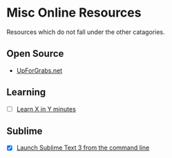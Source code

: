 # Misc Online Resources
Resources which do not fall under the other catagories.

## Open Source

- [UpForGrabs.net](http://up-for-grabs.net/#/)

## Learning

- [ ] [Learn X in Y minutes](https://learnxinyminutes.com/)

## Sublime

- [x] [Launch Sublime Text 3 from the command line](http://olivierlacan.com/posts/launch-sublime-text-3-from-the-command-line/)